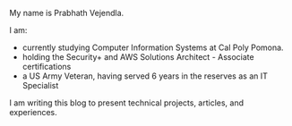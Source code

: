 My name is Prabhath Vejendla.

I am: 
-   currently studying Computer Information Systems at Cal Poly Pomona.
-   holding the Security+ and AWS Solutions Architect - Associate certifications
-   a US Army Veteran, having served 6 years in the reserves as an IT Specialist

I am writing this blog to present technical projects, articles, and experiences.
